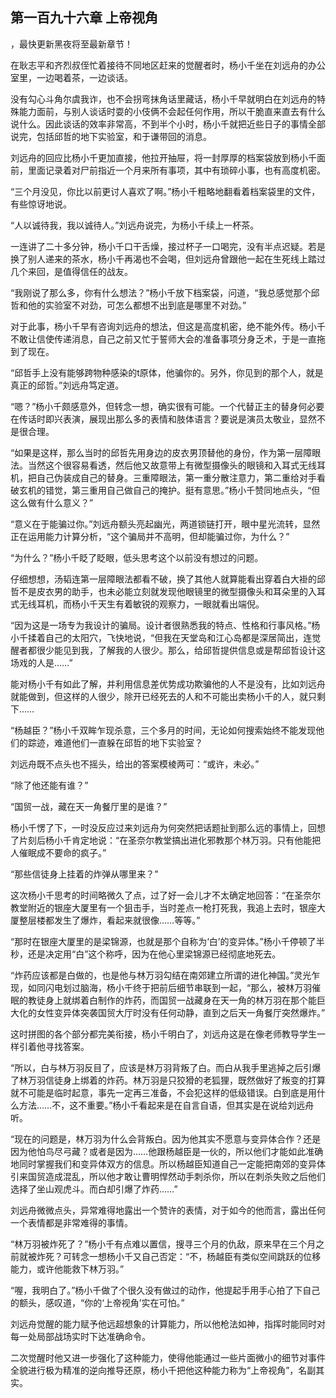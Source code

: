 ## 第一百九十六章 上帝视角
，最快更新黑夜将至最新章节！

在耿志平和齐烈叔侄忙着接待不同地区赶来的觉醒者时，杨小千坐在刘远舟的办公室里，一边喝着茶，一边谈话。

没有勾心斗角尔虞我诈，也不会拐弯抹角话里藏话，杨小千早就明白在刘远舟的特殊能力面前，与别人谈话时耍的小伎俩不会起任何作用，所以干脆直来直去有什么说什么。因此谈话的效率非常高，不到半个小时，杨小千就把近些日子的事情全部说完，包括邱哲的地下实验室，和于谦带回的消息。

刘远舟的回应比杨小千更加直接，他拉开抽屉，将一封厚厚的档案袋放到杨小千面前，里面记录着对尸前指近一个月来所有事项，其中有琐碎小事，也有高度机密。

“三个月没见，你比以前更讨人喜欢了啊。”杨小千粗略地翻看着档案袋里的文件，有些惊讶地说。

“人以诚待我，我以诚待人。”刘远舟说完，为杨小千续上一杯茶。

一连讲了二十多分钟，杨小千口干舌燥，接过杯子一口喝完，没有半点迟疑。若是换了别人递来的茶水，杨小千再渴也不会喝，但刘远舟曾跟他一起在生死线上踏过几个来回，是值得信任的战友。

“我刚说了那么多，你有什么想法？”杨小千放下档案袋，问道，“我总感觉那个邱哲和他的实验室不对劲，可怎么都想不出到底是哪里不对劲。”

对于此事，杨小千早有咨询刘远舟的想法，但这是高度机密，绝不能外传。杨小千不敢让信使传递消息，自己之前又忙于誓师大会的准备事项分身乏术，于是一直拖到了现在。

“邱哲手上没有能够跨物种感染的t原体，他骗你的。另外，你见到的那个人，就是真正的邱哲。”刘远舟笃定道。

“嗯？”杨小千颇感意外，但转念一想，确实很有可能。一个代替正主的替身何必要在传话时即兴表演，展现出那么多的表情和肢体语言？要说是演员太敬业，显然不是很合理。

“如果是这样，那么当时的邱哲先用身边的皮衣男顶替他的身份，作为第一层障眼法。当然这个很容易看透，然后他又故意带上有微型摄像头的眼镜和入耳式无线耳机，把自己伪装成自己的替身。三重障眼法，第一重分散注意力，第二重给对手看破玄机的错觉，第三重用自己做自己的掩护。挺有意思。”杨小千赞同地点头，“但这么做有什么意义？”

“意义在于能骗过你。”刘远舟额头亮起幽光，两道锁链打开，眼中星光流转，显然正在运用能力计算分析，“这个骗局并不高明，但却能骗过你，为什么？”

“为什么？”杨小千眨了眨眼，低头思考这个以前没有想过的问题。

仔细想想，汤韬连第一层障眼法都看不破，换了其他人就算能看出穿着白大褂的邱哲不是皮衣男的助手，也未必能立刻就发现他眼镜里的微型摄像头和耳朵里的入耳式无线耳机，而杨小千天生有着敏锐的观察力，一眼就看出端倪。

“因为这是一场专为我设计的骗局。设计者很熟悉我的特点、性格和行事风格。”杨小千揉着自己的太阳穴，飞快地说，“但我在天堂岛和江心岛都是深居简出，连觉醒者都很少能见到我，了解我的人很少。那么，给邱哲提供信息或是帮邱哲设计这场戏的人是……”

能对杨小千有如此了解，并利用信息差优势成功欺骗他的人不是没有，比如刘远舟就能做到，但这样的人很少，除开已经死去的人和不可能出卖杨小千的人，就只剩下……

“杨越臣？”杨小千双眸乍现杀意，三个多月的时间，无论如何搜索始终不能发现他们的踪迹，难道他们一直躲在邱哲的地下实验室？

刘远舟既不点头也不摇头，给出的答案模棱两可：“或许，未必。”

“除了他还能有谁？”

“国贸一战，藏在天一角餐厅里的是谁？”

杨小千愣了下，一时没反应过来刘远舟为何突然把话题扯到那么远的事情上，回想了片刻后杨小千肯定地说：“在圣奈尔教堂搞出进化邪教那个林万羽。只有他能把人催眠成不要命的疯子。”

“那些信徒身上挂着的炸弹从哪里来？”

这次杨小千思考的时间略微久了点，过了好一会儿才不太确定地回答：“在圣奈尔教堂附近的银座大厦里有一个狙击手，当时差点一枪打死我，我追上去时，银座大厦整层楼都发生了爆炸，看起来就很像……等等。”

“那时在银座大厦里的是梁锦源，也就是那个自称为‘白’的变异体。”杨小千停顿了半秒，还是决定用“白”这个称呼，因为在他心里梁锦源已经彻底地死去。

“炸药应该都是白做的，也是他与林万羽勾结在南郊建立所谓的进化神国。”灵光乍现，如同闪电划过脑海，杨小千终于把前后细节串联到一起，“那么，被林万羽催眠的教徒身上就绑着白制作的炸药，而国贸一战藏身在天一角的林万羽在那个能巨大化的女性变异体突袭国贸大厅时没有任何动静，直到之后天一角餐厅突然爆炸。”

这时拼图的各个部分都完美衔接，杨小千明白了，刘远舟这是在像老师教导学生一样引着他寻找答案。

“所以，白与林万羽反目了，应该是林万羽背叛了白。而白从我手里逃掉之后引爆了林万羽信徒身上绑着的炸药。林万羽是只狡猾的老狐狸，既然做好了叛变的打算就不可能是临时起意，事先一定再三准备，不会犯这样的低级错误。白到底是用什么方法……不，这不重要。”杨小千看起来是在自言自语，但其实是在说给刘远舟听。

“现在的问题是，林万羽为什么会背叛白。因为他其实不愿意与变异体合作？还是因为他怕鸟尽弓藏？或者是因为……他跟杨越臣是一伙的，所以他们才能如此准确地同时掌握我们和变异体双方的信息。所以杨越臣知道自己一定能把南郊的变异体引来国贸造成混乱，所以他才敢让曹明悍然动手刺杀你，所以在刺杀失败之后他们选择了坐山观虎斗。而白却引爆了炸药……”

刘远舟微微点头，异常难得地露出一个赞许的表情，对于如今的他而言，露出任何一个表情都是非常难得的事情。

“林万羽被炸死了？”杨小千有点难以置信，搜寻三个月的仇敌，原来早在三个月之前就被炸死？可转念一想杨小千又自己否定：“不，杨越臣有类似空间跳跃的位移能力，或许他能救下林万羽。”

“喔，我明白了。”杨小千做了个很久没有做过的动作，他提起手用手心拍了下自己的额头，感叹道，“你的‘上帝视角’实在可怕。”

刘远舟觉醒的能力赋予他远超想象的计算能力，所以他枪法如神，指挥时能同时对每一处局部战场实时下达准确命令。

二次觉醒时他又进一步强化了这种能力，使得他能通过一些片面微小的细节对事件全貌进行极为精准的逆向推导还原，杨小千把他这种能力称为“上帝视角”，名副其实。

